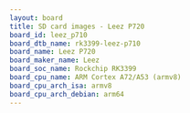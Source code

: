 ```yaml
---
layout: board
title: SD card images - Leez P720
board_id: leez_p710
board_dtb_name: rk3399-leez-p710
board_name: Leez P720
board_maker_name: Leez
board_soc_name: Rockchip RK3399
board_cpu_name: ARM Cortex A72/A53 (armv8)
board_cpu_arch_isa: armv8
board_cpu_arch_debian: arm64
---
```


